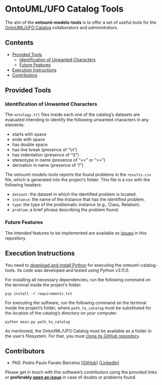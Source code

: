 # OntoUML/UFO Catalog Tools

The aim of the **ontouml-models-tools** is to offer a set of useful tools for the [OntoUML/UFO Catalog](https://github.com/unibz-core/ontouml-models) collaborators and administrators.

## Contents

- [Provided Tools](#provided-tools)
  - [Identification of Unwanted Characters](#identification-of-unwanted-characters)
  - [Future Features](#future-features)
- [Execution Instructions](#execution-instructions)
- [Contributors](#contributors)

## Provided Tools

### Identification of Unwanted Characters

The `ontology.ttl` files inside each one of the catalog’s datasets are evaluated intending to identify the following unwanted characters in any elements:

- starts with space
- ends with space
- has double space
- has line break (presence of “\n”)
- has indentation (presence of “\t”)
- stereotype in name (presence of “\<\<” or “\>\>”)
- derivation in name (presence of “/”)

The ontouml-models-tools reports the found problems in the `results.csv` file, which is generated into the project’s folder. This file is a csv with the following headers:

- `dataset`: the dataset in which the identified problem is located.
- `instance`: the name of the instance that has the identified problem.
- `type`: the type of the problematic instance (e.g., Class, Relation).
- `problem`: a brief phrase describing the problem found.

### Future Features

The intended features to be implemented are available as [issues](https://github.com/unibz-core/ontouml-models-tools/issues/) in this repository.

## Execution Instructions

You need to [download and install Python](https://www.python.org/downloads/) for executing the ontouml-catalog-tools. Its code was developed and tested using Python v3.11.0.

For installing all necessary dependencies, run the following command on the terminal inside the project’s folder:

```shell
pip install -r requirements.txt
```

For executing the software, run the following command on the terminal inside the project’s folder, where `path_to_catalog` must be substituted for the location of the catalog’s directory on your computer:

```shell
python main.py path_to_catalog
```

As mentioned, the OntoUML/UFO Catalog must be available as a folder in the user’s filesystem. For that, you must [clone its GitHub repository](https://docs.github.com/en/repositories/creating-and-managing-repositories/cloning-a-repository).

## Contributors

- PhD. Pedro Paulo Favato Barcelos [[GitHub](https://github.com/pedropaulofb)] [[LinkedIn](https://www.linkedin.com/in/pedropaulofavatobarcelos/)]

Please get in touch with this software’s contributors using the provided links or **preferably [open an issue](https://github.com/unibz-core/ontouml-models-tools/issues/)** in case of doubts or problems found.
